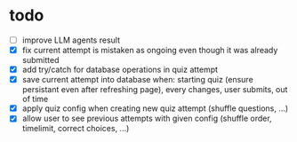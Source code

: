 # todo

- [ ] improve LLM agents result
- [x] fix current attempt is mistaken as ongoing even though it was already submitted
- [x] add try/catch for database operations in quiz attempt
- [x] save current attempt into database when: starting quiz (ensure persistant even after refreshing page), every changes, user submits, out of time
- [x] apply quiz config when creating new quiz attempt (shuffle questions, ...)
- [x] allow user to see previous attempts with given config (shuffle order, timelimit, correct choices, ...)